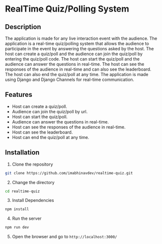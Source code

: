 # RealTime Quiz/Polling System


## Description
The application is made for any live interaction event with the audience. The application is a real-time quiz/polling system that allows the audience to participate in the event by answering the questions asked by the host. The host can create a quiz/poll and the audience can join the quiz/poll by entering the quiz/poll code. The host can start the quiz/poll and the audience can answer the questions in real-time. The host can see the responses of the audience in real-time and can also see the leaderboard. The host can also end the quiz/poll at any time. The application is made using Django and Django Channels for real-time communication.

## Features
- Host can create a quiz/poll.
- Audience can join the quiz/poll by url.
- Host can start the quiz/poll.
- Audience can answer the questions in real-time.
- Host can see the responses of the audience in real-time.
- Host can see the leaderboard.
- Host can end the quiz/poll at any time.


## Installation
1. Clone the repository
```bash
git clone https://github.com/imabhinavdev/realtime-quiz.git
```

2. Change the directory
```bash
cd realtime-quiz
```

3. Install Dependencies
```bash
npm install
```

4. Run the server
```bash
npm run dev
```

5. Open the browser and go to `http://localhost:3000/`




